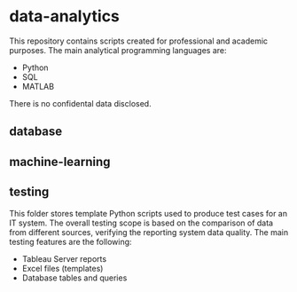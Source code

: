 
# data-analytics

This repository contains scripts created for professional and academic purposes. The main analytical programming languages are:
 - Python
 - SQL
 - MATLAB
 
There is no confidental data disclosed.


## database

## machine-learning


## testing

This folder stores template Python scripts used to produce test cases for an IT system. The overall testing scope is based on the comparison of data from different sources, verifying the reporting system data quality.
The main testing features are the following:
- Tableau Server reports
- Excel files (templates)
- Database tables and queries
